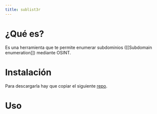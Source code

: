 ```yaml
---
title: sublist3r
---
```



# ¿Qué es?

Es una herramienta que te permite enumerar subdominios ([[Subdomain enumeration]]) mediante OSINT.

# Instalación

Para descargarla hay que copiar el siguiente [repo](https://github.com/aboul3la/Sublist3r).

# Uso

